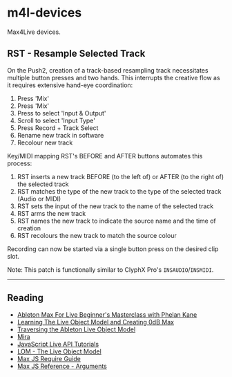 # m4l-devices

Max4Live devices.

## RST - Resample Selected Track

On the Push2, creation of a track-based resampling track necessitates multiple button presses and two hands. This interrupts the creative flow as it requires extensive hand-eye coordination:

1. Press 'Mix'
2. Press 'Mix'
3. Press to select 'Input & Output'
4. Scroll to select 'Input Type'
5. Press Record + Track Select
6. Rename new track in software
7. Recolour new track

Key/MIDI mapping RST's BEFORE and AFTER buttons automates this process:

1. RST inserts a new track BEFORE (to the left of) or AFTER (to the right of) the selected track
2. RST matches the type of the new track to the type of the selected track (Audio or MIDI)
3. RST sets the input of the new track to the name of the selected track
4. RST arms the new track
5. RST names the new track to indicate the source name and the time of creation
6. RST recolours the new track to match the source colour

Recording can now be started via a single button press on the desired clip slot.

Note: This patch is functionally similar to ClyphX Pro's `INSAUDIO`/`INSMIDI`.

---

## Reading

* [Ableton Max For Live Beginner's Masterclass with Phelan Kane](https://www.youtube.com/watch?v=tkXz8sf-KwU&t=751s)
* [Learning The Live Object Model and Creating 0dB Max](https://www.youtube.com/watch?v=agtnMQkDjUE)
* [Traversing the Ableton Live Object Model](https://www.youtube.com/watch?v=qeabaagMZr8)
* [Mira](https://cycling74.com/products/mira/)
* [JavaScript Live API Tutorials](http://compusition.com/writings/js-live-api)
* [LOM - The Live Object Model](https://docs.cycling74.com/max8/vignettes/live_object_model)
* [Max JS Require Guide](https://docs.cycling74.com/max8/vignettes/jsrequire)
* [Max JS Reference - Arguments](https://docs.cycling74.com/max8/refpages/js#jsarguments)

